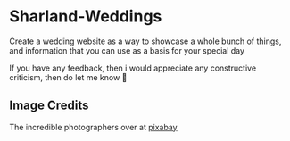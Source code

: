 # Sharland-Weddings

Create a wedding website as a way to showcase a whole bunch of things, and information that you can use as a basis for your special day

If you have any feedback, then i would appreciate any constructive criticism, then do let me know 💜 

## Image Credits

The incredible photographers over at [pixabay](https://pixabay.com/)

